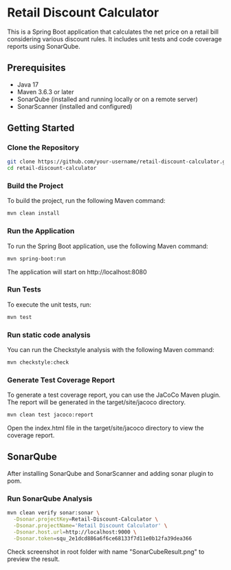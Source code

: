 # Retail Discount Calculator

This is a Spring Boot application that calculates the net price on a retail bill considering various discount rules. It includes unit tests and code coverage reports using SonarQube.

## Prerequisites

- Java 17
- Maven 3.6.3 or later
- SonarQube (installed and running locally or on a remote server)
- SonarScanner (installed and configured)

## Getting Started

### Clone the Repository
```bash
git clone https://github.com/your-username/retail-discount-calculator.git
cd retail-discount-calculator
```

### Build the Project
To build the project, run the following Maven command:
```bash
mvn clean install
```

### Run the Application
To run the Spring Boot application, use the following Maven command:
```bash
mvn spring-boot:run
```
The application will start on http://localhost:8080

### Run Tests
To execute the unit tests, run:
```bash
mvn test
```

### Run static code analysis
You can run the Checkstyle analysis with the following Maven command:
```bash
mvn checkstyle:check
```

### Generate Test Coverage Report
To generate a test coverage report, you can use the JaCoCo Maven plugin. The report will be generated in the target/site/jacoco directory.
```bash
mvn clean test jacoco:report
```
Open the index.html file in the target/site/jacoco directory to view the coverage report.

## SonarQube
After installing SonarQube and SonarScanner and adding sonar plugin to pom.

### Run SonarQube Analysis
```bash
mvn clean verify sonar:sonar \
  -Dsonar.projectKey=Retail-Discount-Calculator \
  -Dsonar.projectName='Retail Discount Calculator' \
  -Dsonar.host.url=http://localhost:9000 \
  -Dsonar.token=squ_2e1dcd886a6f6ce68133f7d11e0b12fa39dea366
```
Check screenshot in root folder with name "SonarCubeResult.png" to preview the result.
